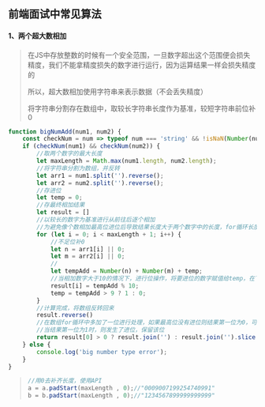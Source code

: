 ## 前端面试中常见算法

#### 1、两个超大数相加

>在JS中存放整数的时候有一个安全范围，一旦数字超出这个范围便会损失精度，我们不能拿精度损失的数字进行运行，因为运算结果一样会损失精度的
>
>所以，超大数相加使用字符串来表示数据（不会丢失精度）
>
>将字符串分割存在数组中，取较长字符串长度作为基准，较短字符串前位补0

```javascript
function bigNumAdd(num1, num2) {
    const checkNum = num => typeof num === 'string' && !isNaN(Number(num))
    if (checkNum(num1) && checkNum(num2)) {
        //取两个数字的最大长度
        let maxLength = Math.max(num1.length, num2.length);
        //将字符串分割为数组，并反转
        let arr1 = num1.split('').reverse();
        let arr2 = num2.split('').reverse();
        //存进位
        let temp = 0;
        //存最终相加结果
        let result = []
        //以较长的数字为基准进行从前往后逐个相加
        //为避免像个数相加最高位进位后导致结果长度大于两个数字中的长度，for循环长度为最长数字长度+1
        for (let i = 0; i < maxLength + 1; i++) {
            //不足位补0
            let n = arr1[i] || 0;
            let m = arr2[i] || 0;
            //
            let tempAdd = Number(n) + Number(m) + temp;
            //当相加数字大于10的情况下，进行位操作，将要进位的数字赋值给temp，在下一轮使用
            result[i] = tempAdd % 10;
            temp = tempAdd > 9 ? 1 : 0;
        }
        //计算完成，将数组反转回来
        result.reverse()
        //在数组for循环中多加了一位进行处理，如果最高位没有进位则结果第一位为0，可进行截取
        //当结果第一位为1时，则发生了进位，保留该位
        return result[0] > 0 ? result.join('') : result.join('').slice(1)
    } else {
        console.log('big number type error');
    }
}
```

>```js
>//用0去补齐长度，使用API
>a = a.padStart(maxLength , 0);//"0009007199254740991"
>b = b.padStart(maxLength , 0);//"1234567899999999999"
>```

